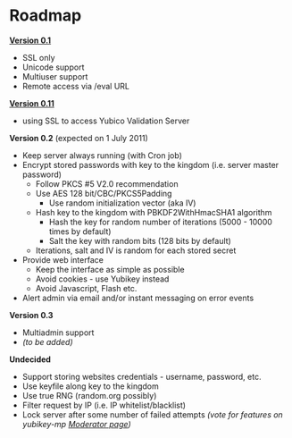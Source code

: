 # Roadmap #

**[Version 0.1](http://code.google.com/p/yubikey-mp/downloads/detail?name=yubikey-mp%20v0.1.zip&can=2&q=)**
  * SSL only
  * Unicode support
  * Multiuser support
  * Remote access via /eval URL

**[Version 0.11](http://code.google.com/p/yubikey-mp/downloads/detail?name=yubikey-mp%20v0.11.zip&can=2&q=)**
  * using SSL to access Yubico Validation Server

**Version 0.2** (expected on 1 July 2011)
  * Keep server always running (with Cron job)
  * Encrypt stored passwords with key to the kingdom (i.e. server master password)
    * Follow PKCS #5 V2.0 recommendation
    * Use AES 128 bit/CBC/PKCS5Padding
      * Use random initialization vector (aka IV)
    * Hash key to the kingdom with PBKDF2WithHmacSHA1 algorithm
      * Hash the key for random number of iterations (5000 - 10000 times by default)
      * Salt the key with random bits (128 bits by default)
    * Iterations, salt and IV is random for each stored secret
  * Provide web interface
    * Keep the interface as simple as possible
    * Avoid cookies - use Yubikey instead
    * Avoid Javascript, Flash etc.
  * Alert admin via email and/or instant messaging on error events

**Version 0.3**
  * Multiadmin support
  * _(to be added)_

**Undecided**
  * Support storing websites credentials - username, password, etc.
  * Use keyfile along key to the kingdom
  * Use true RNG (random.org possibly)
  * Filter request by IP (i.e. IP whitelist/blacklist)
  * Lock server after some number of failed attempts
_(vote for features on yubikey-mp [Moderator page](http://www.google.com/moderator/#16/e=982d2))_